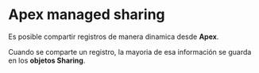 # Apex managed sharing

Es posible compartir registros de manera dinamica desde **Apex**.

Cuando se comparte un registro, la mayoria de esa información se guarda en los **objetos Sharing**.

```Apex

```
